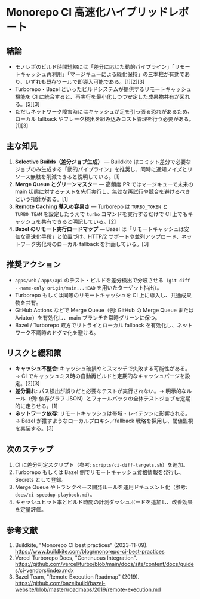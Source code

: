 # Monorepo CI 高速化ハイブリッドレポート

## 結論
- モノレポのビルド時間短縮には「差分に応じた動的パイプライン」「リモートキャッシュ再利用」「マージキューによる緑化保持」の三本柱が有効であり、いずれも既存ツールで即導入可能である。[1][2][3]
- Turborepo・Bazel といったビルドシステムが提供するリモートキャッシュ機能を CI に統合すると、再実行を最小化しつつ安定した成果物共有が図れる。[2][3]
- ただしネットワーク障害時にはキャッシュが足を引っ張る恐れがあるため、ローカル fallback やフレーク検出を組み込みコスト管理を行う必要がある。[1][3]

## 主な知見
1. **Selective Builds（差分ジョブ生成）** — Buildkite はコミット差分で必要なジョブのみ生成する「動的パイプライン」を推奨し、同時に通知ノイズとリソース無駄を削減できると説明している。[1]
2. **Merge Queue とグリーンマスター** — 高頻度 PR ではマージキューで未来の main 状態に対するテストを先行実行し、無効な再試行や競合を避けるべきという指針がある。[1]
3. **Remote Caching 導入の容易さ** — Turborepo は `TURBO_TOKEN` と `TURBO_TEAM` を設定したうえで `turbo` コマンドを実行するだけで CI 上でもキャッシュを共有できると明記している。[2]
4. **Bazel のリモート実行ロードマップ** — Bazel は「リモートキャッシュは安価な高速化手段」と位置づけ、HTTP/2 サポートや並列アップロード、ネットワーク劣化時のローカル fallback を計画している。[3]

## 推奨アクション
- `apps/web` / `apps/api` のテスト・ビルドを差分検出で分岐させる（`git diff --name-only origin/main...HEAD` を用いたターゲット抽出）。
- Turborepo もしくは同等のリモートキャッシュを CI 上に導入し、共通成果物を共有。
- GitHub Actions などで Merge Queue（例: GitHub の Merge Queue または Aviator）を有効化し、main ブランチを常時グリーンに保つ。
- Bazel / Turborepo 双方でリトライとローカル fallback を有効化し、ネットワーク不調時のドグマ化を避ける。

## リスクと緩和策
- **キャッシュ不整合**: キャッシュ破損やミスマッチで失敗する可能性がある。→ CI でキャッシュミス時の自動再ビルドと定期的なキャッシュパージを設定。[2][3]
- **差分漏れ**: パス検出が誤りだと必要なテストが実行されない。→ 明示的なルール（例: 依存グラフ JSON）とフォールバックの全体テストジョブを定期的に走らせる。[1]
- **ネットワーク依存**: リモートキャッシュは帯域・レイテンシに影響される。→ Bazel が推すようなローカルプロキシ／fallback 戦略を採用し、閾値監視を実装する。[3]

## 次のステップ
1. CI に差分判定スクリプト（参考: `scripts/ci-diff-targets.sh`）を追加。
2. Turborepo もしくは Bazel 側でリモートキャッシュ資格情報を発行し、Secrets として登録。
3. Merge Queue やトランクベース開発ルールを運用ドキュメント化（参考: `docs/ci-speedup-playbook.md`）。
4. キャッシュヒット率とビルド時間の計測ダッシュボードを追加し、改善効果を定量評価。

## 参考文献
1. Buildkite, "Monorepo CI best practices" (2023-11-09). https://www.buildkite.com/blog/monorepo-ci-best-practices
2. Vercel Turborepo Docs, "Continuous Integration". https://github.com/vercel/turbo/blob/main/docs/site/content/docs/guides/ci-vendors/index.mdx
3. Bazel Team, "Remote Execution Roadmap" (2019). https://github.com/bazelbuild/bazel-website/blob/master/roadmaps/2019/remote-execution.md
